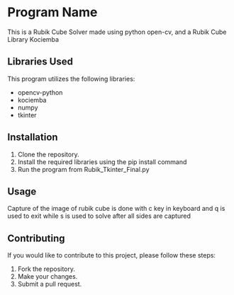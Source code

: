 # Program Name

This is a Rubik Cube Solver made using python open-cv, and a Rubik Cube Library Kociemba

## Libraries Used

This program utilizes the following libraries:

- opencv-python
- kociemba
- numpy
- tkinter

## Installation

1. Clone the repository.
2. Install the required libraries using the pip install command
3. Run the program from Rubik_Tkinter_Final.py

## Usage

Capture of the image of rubik cube is done with c key in keyboard and q is used to exit while s is used to solve after all sides are captured

## Contributing

If you would like to contribute to this project, please follow these steps:

1. Fork the repository.
2. Make your changes.
3. Submit a pull request.
